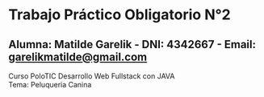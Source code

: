 # Trabajo Práctico Obligatorio N°2  
## Alumna: Matilde Garelik - DNI: 4342667 - Email: garelikmatilde@gmail.com
Curso PoloTIC Desarrollo Web Fullstack con JAVA  
Tema: Peluqueria Canina  

